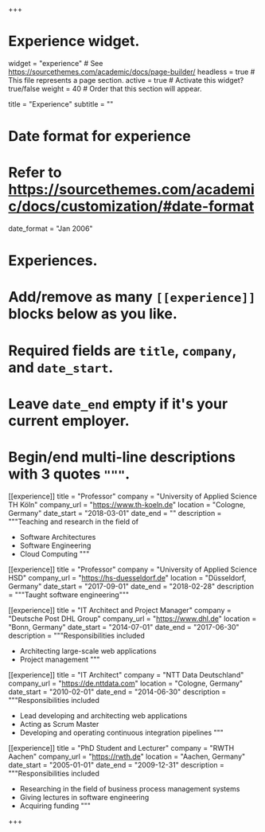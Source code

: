 +++
# Experience widget.
widget = "experience"  # See https://sourcethemes.com/academic/docs/page-builder/
headless = true  # This file represents a page section.
active = true  # Activate this widget? true/false
weight = 40  # Order that this section will appear.

title = "Experience"
subtitle = ""

# Date format for experience
#   Refer to https://sourcethemes.com/academic/docs/customization/#date-format
date_format = "Jan 2006"

# Experiences.
#   Add/remove as many `[[experience]]` blocks below as you like.
#   Required fields are `title`, `company`, and `date_start`.
#   Leave `date_end` empty if it's your current employer.
#   Begin/end multi-line descriptions with 3 quotes `"""`.
[[experience]]
  title = "Professor"
  company = "University of Applied Science TH Köln"
  company_url = "https://www.th-koeln.de"
  location = "Cologne, Germany"
  date_start = "2018-03-01"
  date_end = ""
  description = """Teaching and research in the field of

  * Software Architectures
  * Software Engineering
  * Cloud Computing
  """

[[experience]]
  title = "Professor"
  company = "University of Applied Science HSD"
  company_url = "https://hs-duesseldorf.de"
  location = "Düsseldorf, Germany"
  date_start = "2017-09-01"
  date_end = "2018-02-28"
  description = """Taught software engineering"""

[[experience]]
  title = "IT Architect and Project Manager"
  company = "Deutsche Post DHL Group"
  company_url = "https://www.dhl.de"
  location = "Bonn, Germany"
  date_start = "2014-07-01"
  date_end = "2017-06-30"
  description = """Responsibilities included
  
  * Architecting large-scale web applications
  * Project management
  """

[[experience]]
  title = "IT Architect"
  company = "NTT Data Deutschland"
  company_url = "https://de.nttdata.com"
  location = "Cologne, Germany"
  date_start = "2010-02-01"
  date_end = "2014-06-30"
  description = """Responsibilities included
  
  * Lead developing and architecting web applications
  * Acting as Scrum Master
  * Developing and operating continuous integration pipelines
  """

[[experience]]
  title = "PhD Student and Lecturer"
  company = "RWTH Aachen"
  company_url = "https://rwth.de"
  location = "Aachen, Germany"
  date_start = "2005-01-01"
  date_end = "2009-12-31"
  description = """Responsibilities included
  
  * Researching in the field of business process management systems
  * Giving lectures in software engineering
  * Acquiring funding
  """

+++
